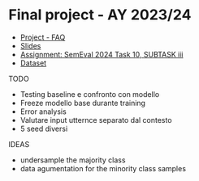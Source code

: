 # Final project - AY 2023/24

* [Project - FAQ](https://virtuale.unibo.it/mod/page/view.php?id=1405067)
* [Slides](https://docs.google.com/presentation/d/1TTN1H3GdnaswGXW63SuSvD4CsI7HB9lkYuwXRMQp2ks/edit#slide=id.p)
* [Assignment: SemEval 2024 Task 10, SUBTASK iii](https://lcs2.in/SemEval2024-EDiReF/)
* [Dataset](https://drive.google.com/drive/folders/1YgUU9nwFr9UiJKmGbFS9ByuL5fQWp8MO)

TODO

* Testing baseline e confronto con modello
* Freeze modello base durante training
* Error analysis
* Valutare input utternce separato dal contesto
* 5 seed diversi

IDEAS
* undersample the majority class
* data agumentation for the minority class samples